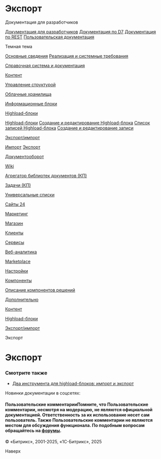 # Экспорт

Документация для разработчиков

[Документация для разработчиков](https://dev.1c-bitrix.ru/api_help/)
[Документация по D7](https://dev.1c-bitrix.ru/api_d7/)
[Документация по REST](https://dev.1c-bitrix.ru/rest_help/)
[Пользовательская документация](https://dev.1c-bitrix.ru/user_help/)

Темная тема

[Основные сведения](/user_help/index.php)
[Реализация и системные требования](/user_help/reqintro.php)

[Справочная система и документация](/user_help/help/index.php)

[Контент](/user_help/content/index.php)

[Управление структурой](/user_help/content/fileman/index.php)

[Облачные хранилища](/user_help/content/clouds/index.php)

[Информационные блоки](/user_help/content/iblock/index.php)

[Highload-блоки](/user_help/content/highloadblock/index.php)

[Highload-блоки](/user_help/content/highloadblock/highloadblock_index.php)
[Создание и редактирование Highload-блока](/user_help/content/highloadblock/highloadblock_entity_edit.php)
[Список записей Highload-блока](/user_help/content/highloadblock/highloadblock_rows_list.php)
[Создание и редактирование записи](/user_help/content/highloadblock/highloadblock_row_edit.php)

[Экспорт/импорт](/user_help/content/highloadblock/exp_import/index.php)

[Импорт](/user_help/content/highloadblock/exp_import/highloadblock_import.php)
[Экспорт](/user_help/content/highloadblock/exp_import/highloadblock_export.php)

[Документооборот](/user_help/content/workflow/index.php)

[Wiki](/user_help/content/wiki/index.php)

[Агрегатор библиотек документов (КП)](/user_help/content/webdav/index.php)

[Задачи (КП)](/user_help/content/tasks/index.php)

[Универсальные списки](/user_help/content/lists/index.php)

[Сайты 24](/user_help/sites24/index.php)

[Маркетинг](/user_help/marketing/index.php)

[Магазин](/user_help/store/index.php)

[Клиенты](/user_help/clients/index.php)

[Сервисы](/user_help/service/index.php)

[Веб-аналитика](/user_help/statistic/index.php)

[Marketplace](/user_help/marketplace/index.php)

[Настройки](/user_help/settings/index.php)

[Компоненты](/user_help/components/index.php)

[Описание компонентов решений](/user_help/description_decisions/index.php)

[Дополнительно](/user_help/additional/index.php)

[Контент](/user_help/content/index.php)

[Highload-блоки](/user_help/content/highloadblock/index.php)

[Экспорт/импорт](/user_help/content/highloadblock/exp_import/index.php)

Экспорт

# Экспорт

### Смотрите также

* [Два инструмента для highload-блоков: импорт и экспорт](https://dev.1c-bitrix.ru/learning/course/index.php?COURSE_ID=41&CHAPTER_ID=09063)

Новинки документации в соцсетях:

#### Пользовательские комментарииПомните, что Пользовательские комментарии, несмотря на модерацию, не являются официальной документацией. Ответственность за их использование несет сам пользователь. Также Пользовательские комментарии не являются местом для обсуждения функционала. По подобным вопросам обращайтесь на [форумы](http://dev.1c-bitrix.ru/community/forums/group1/).

© «Битрикс», 2001-2025, «1С-Битрикс», 2025

Наверх